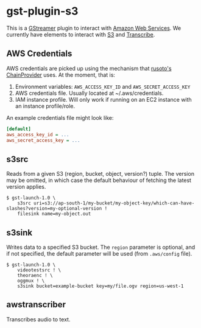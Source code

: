 # gst-plugin-s3

This is a [GStreamer](https://gstreamer.freedesktop.org/) plugin to interact
with [Amazon Web Services](https://aws.amazon.com/). We currently have elements
to interact with [S3](https://aws.amazon.com/s3) and
[Transcribe](https://aws.amazon.com/transcribe/).

## AWS Credentials

AWS credentials are picked up using the mechanism that
[rusoto's ChainProvider](https://rusoto.github.io/rusoto/rusoto_credential/struct.ChainProvider.html)
uses. At the moment, that is:

1.  Environment variables: `AWS_ACCESS_KEY_ID` and `AWS_SECRET_ACCESS_KEY`
2.  AWS credentials file. Usually located at ~/.aws/credentials.
3.  IAM instance profile. Will only work if running on an EC2 instance with an
    instance profile/role.

An example credentials file might look like:

```ini
[default]
aws_access_key_id = ...
aws_secret_access_key = ...
```

## s3src

Reads from a given S3 (region, bucket, object, version?) tuple. The version may
be omitted, in which case the default behaviour of fetching the latest version
applies.

```
$ gst-launch-1.0 \
    s3src uri=s3://ap-south-1/my-bucket/my-object-key/which-can-have-slashes?version=my-optional-version !
    filesink name=my-object.out
```

## s3sink

Writes data to a specified S3 bucket. The `region` parameter is optional, and
if not specified, the default parameter will be used (from `.aws/config` file).

```
$ gst-launch-1.0 \
    videotestsrc ! \
    theoraenc ! \
    oggmux ! \
    s3sink bucket=example-bucket key=my/file.ogv region=us-west-1
```

## awstranscriber

Transcribes audio to text.

